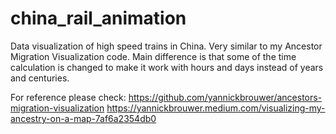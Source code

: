 # china_rail_animation
Data visualization of high speed trains in China. Very similar to my Ancestor Migration Visualization code. Main difference is that some of the time calculation is changed to make it work with hours and days instead of years and centuries. 

For reference please check:
https://github.com/yannickbrouwer/ancestors-migration-visualization 
https://yannickbrouwer.medium.com/visualizing-my-ancestry-on-a-map-7af6a2354db0
